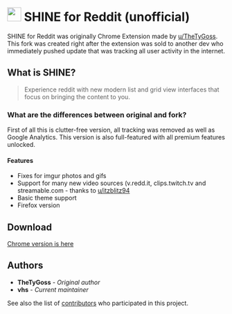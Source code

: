 # <img src="https://github.com/JosefNemec/voythas/shine-unofficial/raw/master/icon-128.png" width="32"> SHINE for Reddit (unofficial)

SHINE for Reddit was originally Chrome Extension made by [u/TheTyGoss](https://www.reddit.com/user/thetygoss/posts/). This fork was created right after the extension was sold to another dev who immediately pushed update that was tracking all user activity in the internet.

## What is SHINE?

> Experience reddit with new modern list and grid view interfaces that focus on bringing the content to you.


### What are the differences between original and fork?

First of all this is clutter-free version, all tracking was removed as well as Google Analytics. This version is also full-featured with all premium features unlocked.

#### Features
* Fixes for imgur photos and gifs
* Support for many new video sources (v.redd.it, clips.twitch.tv and streamable.com - thanks to [u/itzblitz94](https://www.reddit.com/u/itzblitz94)
* Basic theme support
* Firefox version

## Download

[Chrome version is here](https://chrome.google.com/webstore/detail/shine-for-reddit-unoffici/dlbccbcpelghmhkhmpefncahafgigkek)

## Authors

* **TheTyGoss** - *Original author*
* **vhs** - *Current maintainer*

See also the list of [contributors](https://github.com/voythas/shine-unofficial/contributors) who participated in this project.